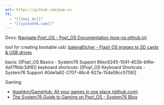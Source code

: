 ```yaml
---
url: https://github.com/pop-os
ff:
  - "[[teej_dv]]"
  - "[[system76.com]]"
---
```


Docs: [Navigate Pop!_OS - Pop!_OS Documentation (pop-os.github.io)](https://pop-os.github.io/docs/navigate-pop/navigate-pop.html)



tool for creating bootable usb: [balenaEtcher - Flash OS images to SD cards & USB drives](https://etcher.balena.io/)

bacis: [[Pop!_OS Basics - System76 Support 86ec6245-1041-402b-bf6e-4af7f6dc3df8]]
keyboard shortcuts: [[Pop!_OS Keyboard Shortcuts - System76 Support 40de1a82-2707-46c4-927a-154a59cc5759]]

Gaming:
- [tkashkin/GameHub: All your games in one place (github.com)](https://github.com/tkashkin/GameHub)
- [The System76 Guide to Gaming on Pop!_OS - System76 Blog](https://blog.system76.com/post/guide-to-gaming)


